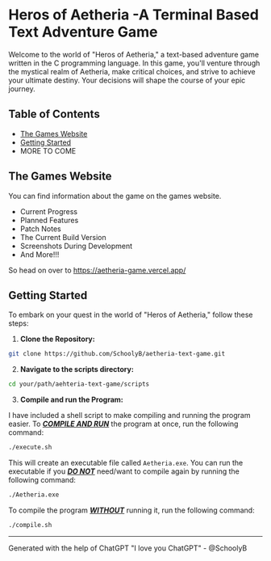 # Heros of Aetheria -A Terminal Based Text Adventure Game

Welcome to the world of "Heros of Aetheria," a text-based adventure game written in the C programming language. In this game, you'll venture through the mystical realm of Aetheria, make critical choices, and strive to achieve your ultimate destiny. Your decisions will shape the course of your epic journey.

## Table of Contents
  - [The Games Website](https://aetheria-game.vercel.app/)
  - [Getting Started](#getting-started)
  - MORE TO COME

## The Games Website

You can find information about the game on the games website.

- Current Progress
- Planned Features
- Patch Notes
- The Current Build Version
- Screenshots During Development
- And More!!!
  
So head on over to https://aetheria-game.vercel.app/

## Getting Started

To embark on your quest in the world of "Heros of Aetheria," follow these steps:

1. **Clone the Repository:**

```bash
git clone https://github.com/SchoolyB/aetheria-text-game.git
```
2. **Navigate to the scripts directory:**

```bash
cd your/path/aehteria-text-game/scripts
```

3. **Compile and run the Program:**

I have included a shell script to make compiling and running the program easier. To <i><b><u>COMPILE AND RUN</u></b></i> the program at once, run the following command:

```bash
./execute.sh
```

This will create an executable file called `Aetheria.exe`. You can run the executable if you <i><b><u>DO NOT</u></b></i> need/want to compile again by running the following command:

```bash
./Aetheria.exe
```

To compile the program <i><b><u>WITHOUT</u></b></i>  running it, run the following command:

```bash
./compile.sh
```
<hr>

Generated with the help of ChatGPT
"I love you ChatGPT" - @SchoolyB
